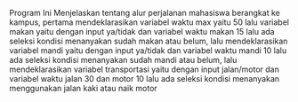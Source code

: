 Program Ini Menjelaskan tentang alur perjalanan mahasiswa berangkat ke kampus, pertama mendeklarasikan variabel waktu max yaitu 50 lalu variabel makan yaitu dengan input ya/tidak dan variabel waktu makan 15 lalu ada seleksi kondisi menanyakan sudah makan atau belum, lalu mendeklarasikan variabel mandi yaitu dengan input ya/tidak dan variabel waktu mandi 10 lalu ada seleksi kondisi menanyakan sudah mandi atau belum, lalu mendeklarasikan variabel transportasi yaitu dengan input jalan/motor dan variabel waktu jalan 30 dan motor 10 lalu ada seleksi kondisi menanyakan menggunakan jalan kaki atau naik motor